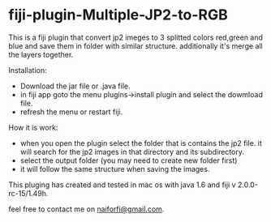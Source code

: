 # fiji-plugin-Multiple-JP2-to-RGB

This is a fiji plugin that convert jp2 imeges to 3 splitted colors red,green and blue and save them in folder with similar structure.
additionally it's merge all the layers together.

Installation: 
- Download the jar file or .java file.
- in fiji app goto the menu plugins->install plugin and select the dowmload file.
- refresh the menu or restart fiji.

How it is work:
- when you open the plugin select the folder that is contains the jp2 file. it will search for the jp2 images in that directory and its subdirectory.
- select the output folder (you may need to create new folder first)
- it will follow the same structure when saving the images.


This pluging has created and tested in mac os with java 1.6 and fiji v 2.0.0-rc-15/1.49h.

feel free to contact me on naiforfi@gmail.com.


 

